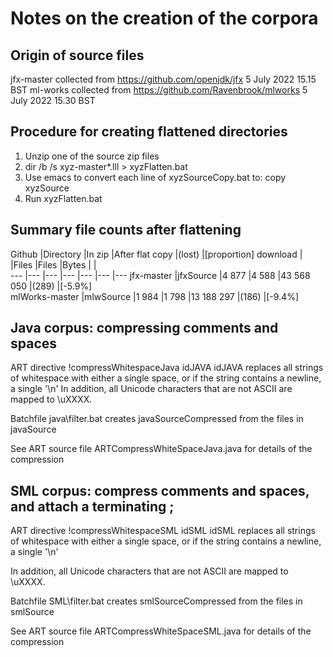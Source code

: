 # Notes on the creation of the corpora

## Origin of source files

jfx-master collected from https://github.com/openjdk/jfx 5 July 2022 15.15 BST
ml-works collected from https://github.com/Ravenbrook/mlworks 5 July 2022 15.30 BST

## Procedure for creating flattened directories

1. Unzip one of the source zip files
2. dir /b /s xyz-master\*.lll > xyzFlatten.bat
3. Use emacs to convert each line <file> of xyzSourceCopy.bat to: copy <file> xyzSource
4. Run xyzFlatten.bat

## Summary file counts after flattening

Github		|Directory	|In zip		|After flat copy	|(lost)	|[proportion]
download	|		|Files		|Files	|Bytes		|	|	
---		|---		|---		|---	|---		|---	|---
jfx-master	|jfxSource	|4 877		|4 588	|43 568 050 	 |(289)	|[-5.9%]	
mlWorks-master	|mlwSource	|1 984		|1 798	|13 188 297	 |(186)	|[-9.4%]

## Java corpus: compressing comments and spaces

ART directive !compressWhitespaceJava idJAVA idJAVA replaces all strings of whitespace with either a single space, or if the string contains a newline, a single '\n'
In addition, all Unicode characters that are not ASCII are mapped to \uXXXX.

Batchfile java\filter.bat creates javaSourceCompressed from the files in javaSource

See ART source file ARTCompressWhiteSpaceJava.java for details of the compression

## SML corpus: compress comments and spaces, and attach a terminating ;

ART directive !compressWhitespaceSML idSML idSML replaces all strings of whitespace with either a single space, or if the string contains a newline, a single '\n'

In addition, all Unicode characters that are not ASCII are mapped to \uXXXX.

Batchfile SML\filter.bat creates smlSourceCompressed from the files in smlSource

See ART source file ARTCompressWhiteSpaceSML.java for details of the compression
